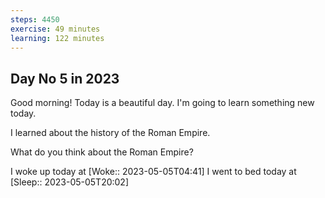 ```yaml
---
steps: 4450
exercise: 49 minutes
learning: 122 minutes
---
```

## Day No 5 in 2023
Good morning! Today is a beautiful day.
I'm going to learn something new today.

I learned about the history of the Roman Empire.

What do you think about the Roman Empire?

I woke up today at [Woke:: 2023-05-05T04:41]
I went to bed today at [Sleep:: 2023-05-05T20:02]
